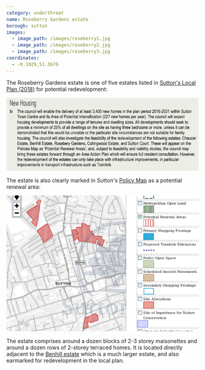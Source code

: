 ```yaml
---
category: underthreat
name: Roseberry Gardens estate 
borough: sutton
images:
  - image_path: /images/roseberry1.jpg
  - image_path: /images/roseberry2.jpg
  - image_path: /images/roseberry3.jpg
coordinates:
  - -0.1929,51.3679
---
```

The Roseberry Gardens estate is one of five estates listed in [Sutton's Local Plan (2018)](https://drive.google.com/file/d/1MdX6GlaHDoBdG6CTsvjFaIuPtIa9id5O/view) for potential redevelopment:

![](/images/suttonplan.png)

The estate is also clearly marked in Sutton's [Policy Map](http://sutton.addresscafe.com/app/exploreit/) as a potential renewal area:

![](/images/suttonpolicymap.png)

The estate comprises around a dozen blocks of 2-3 storey maisonettes and around a dozen rows of 2-storey terraced homes. It is located directly adjacent to the [Benhill estate](/estates/sutton/benhillestate/) which is a much larger estate, and also earmarked for redevelopment in the local plan. 

